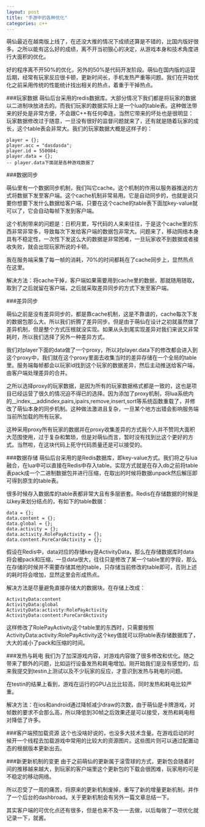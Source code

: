 ```yaml
---
layout: post
title: "手游中的各种优化"
categories: c++
---
```


萌仙最近在越南版上线了，在还没大推的情况下成绩还算是不错的，比国内版好很多。之所以能有这么好的成绩，离不开当初狠心的决定，从游戏本身和技术角度进行大面积的优化。

好的程序离不开50%的优化，另外的50%是代码开发阶段。萌仙在国内版的运营后期，经常有玩家反应很卡顿，更新时间长，手机发热严重等问题。我们在开始优化之前采用传统的性能统计找出相关的热点，着重于干掉热点。

###玩家数据
萌仙后台采用的redis数据库。大部分情况下我们都是将玩家的数据以二进制块放进去的。而我们玩家的数据实际上是一个lua的table表。这种做法带来的好处是非常方便，不会跟C++有任何牵连，当然它带来的坏处也是很明显：玩家数据修改过于随意，一旦没有很好的监督问题就来了，还有就是随着玩家的成长，这个table表会非常大。我们的玩家数据大概是这样子的：  

	player = {};
	player.acc = "dasdasda";
	player.id = 550084;
	player.data = {};
	-- player.data下面就是各种游戏数据了

###数据同步

萌仙里有一个数据同步机制，我们叫它cache。这个机制的作用以服务器推送的方式将数据下发至客户端。这个cache机制非常易用。它是自动同步的，也就是说只要你想要下发什么数据给客户端，只要在这个cache的table表下面加key-value就可以了，它会自动每帧下发到客户端。

这个机制带来的问题是：日积月累，写代码的人来来往往，于是这个cache里的东西非常非常多，导致每次下发给客户端的数据包非常大。问题来了，移动网络本身具有不稳定性，一次性下发这么大的数据是非常困难，一旦玩家收不到数据或者接收失败，就会出现玩家所说的卡顿。

我在服务端采集了每一帧的消耗，70%的时间都耗在了cache同步上，显然热点在这里。

解决方法：将cache干掉，客户端如果需要用到cache里的数据，那就随用随取，取到了之后就留在客户端，之后就采取差异同步的方式下发至客户端。

###差异同步

萌仙之前是没有差异同步的，都是靠cache机制，这是不靠谱的，cache每次下发的数据包那么大。所以我们折腾了差异同步。但是由于萌仙在设计之初就虽然做了差异机制，但是整个方式压根就没实现。如果从头到尾实现差异对我们来说又非常耗时，所以我们选择了另外一种差异方式。

我们对player下面的data做了一个proxy，所以对player.data下的修改都会进入到这个proxy中，我们就在这个proxy里面去收集当时的差异存储在一个全局的table里。服务端每帧都会以玩家id找到这个玩家的数据差异，然后主动推送给客户端，由客户端处理差异的合并。

之所以选择proxy的玩家数据，是因为所有的玩家数据格式都是一致的，这也是项目已经运营了很久的情况迫不得已的选择。因为添加了proxy机制，将lua系统内的\_\_index,\_\_addindex,pairs,ipairs,remove,insert,sort等系统函数重载了，并修改了萌仙本身的同步机制。这种做法激进且复杂，一旦某个地方出错会影响服务端当前所加载的所有玩家。

这种采用proxy所有玩家的数据并在proxy收集差异的方式我个人并不赞同大面积大范围使用，过于复杂和繁琐，但是对萌仙而言，暂时没有找到比这个更好的方式。当然啦，在这块代码上死守代码质量还是可以接受的。

###数据存储
萌仙后台采用的是Redis数据库，即key-value方式。我们将之与lua融合，在lua中可以直接在Redis中存入table。实现方式就是在存入db之前将table表pack成一个二进制数据包并进行压缩，在取出的时候将数据unpack然后解压即可得到原生的table表。

很多时候存入数据库的table表都非常大且有多层嵌套。Redis在存储数据的时候是以key来划分结点的，有如下的table数据：

	data = {};
	data.content = {};
	data.global = {};
	data.activity = {};
	data.activity.RolePayActivity = {};
	data.content.PureCardActivity = {};

假设在Redis中，data对应的存储key是ActivityData，那么在存储数据库时data将会被pack和压缩，一旦data很大，往往只是修改了某一个table里的字段，那么在存储的时候并不需要存储其他的table，只存储当前修改的table即可，否则上述的耗时将会增加，显然这里会形成热点。

解决方法是尽量避免直接存储大的数据块。在存储上改成：

	ActivityData:content
	ActivityData:global
	ActivityData:activity:RolePayActivity
	ActivityData:content:PureCardActivity

这样修改了RolePayActivity这个table里的东西时，只需要按照ActivityData:activity:RolePayActivity这个key值就可以将table表存储数据库了，大大的减小了pack和压缩的时间。
	
###发热与耗电
我们为了加深游戏内容，对游戏内容做了很多修改和优化。随之带来了额外的问题，比如运行设备发热和耗电增加。刚开始我们是没有感觉的，后来我提交到testin上测试以及不少玩家的反应，才意识到发热与耗电的问题。

在testin的结果上看到，游戏在运行的GPU占比比较高，同时发热和耗电比较严重。

解决方法：在ios和android通过降帧减少draw的次数，由于萌仙是卡牌游戏，对帧数的要求不会那么高，所以降低到30帧之后效果还是可以接受，发热和耗电相对降低了许多。

###客户端预加载资源
这个也没啥好说的，也没多大技术含量。在游戏启动的时候开一个线程去加载游戏中常用的比较大的资源图片。这些图片则可以通过配置动态的根据版本更新出去。

###新更新机制的变更
由于之前萌仙的更新属于滚雪球的方式，更新包会随着时间的推移越来越大，到玩家的客户端里这个更新包的下载会很困难，玩家用的可是不稳定的移动网络。

所以忍受了一周的痛苦，将原来的更新机制废掉，重写了新的增量更新机制，并作了一个后台的dashbroad。关于更新机制会有另外一篇文章总结一下。

其实客户端的可优化点还有很多，但是也来不及一一去做，以后每做了一项优化就记录一下，就酱。